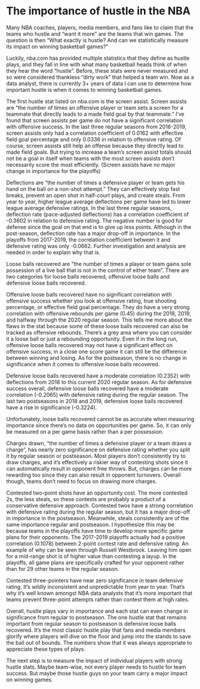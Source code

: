 # The importance of hustle in the NBA
Many NBA coaches, players, media members, and fans like to claim that the teams who hustle and “want it more” are the teams that win games. The question is then “What exactly is hustle? And can we statistically measure its impact on winning basketball games?”

Luckily, nba.com has provided multiple statistics that they define as hustle plays, and they fall in line with what many basketball heads think of when they hear the word “hustle”. Before, these stats were never measured and so were considered thankless “dirty work” that helped a team win. Now as a data analyst, there is currently 3+ years of data I can use to determine how important hustle is when it comes to winning basketball games.

The first hustle stat listed on nba.com is the screen assist. Screen assists are “the number of times an offensive player or team sets a screen for a teammate that directly leads to a made field goal by that teammate.” I’ve found that screen assists per game do not have a significant correlation with offensive success. In the last three regular seasons from 2016-2019, screen assists only had a correlation coefficient of 0.0162 with effective field goal percentage and only 0.0336 in relation to offensive rating. Of course, screen assists still help an offense because they directly lead to made field goals. But trying to increase a team’s screen assist totals should not be a goal in itself when teams with the most screen assists don’t necessarily score the most efficiently. (Screen assists have no major change in importance for the playoffs)

Deflections are “the number of times a defensive player or team gets his hand on the ball on a non-shot attempt.” They can effectively stop fast breaks, prevent an open shot in half-court plays, and create steals. From year to year, higher league average deflections per game have led to lower league average defensive ratings. In the last three regular seasons, deflection rate (pace-adjusted deflections) has a correlation coefficient of -0.3602 in relation to defensive rating. The negative number is good for defense since the goal on that end is to give up less points. Although in the post-season, deflection rate has a major drop-off in importance. In the playoffs from 2017-2019, the correlation coefficient between it and defensive rating was only -0.0662. Further investigation and analysis are needed in order to explain why that is.

Loose balls recovered are ”the number of times a player or team gains sole possession of a live ball that is not in the control of either team”. There are two categories for loose balls recovered, offensive loose balls and defensive loose balls recovered.

Offensive loose balls recovered have no significant correlation with offensive success whether you look at offensive rating, true shooting percentage, or effective field goal percentage. They do have a very strong correlation with offensive rebounds per game (0.45) during the 2018, 2019, and halfway through the 2020 regular season. This tells me more about the flaws in the stat because some of these loose balls recovered can also be tracked as offensive rebounds. There’s a grey area where you can consider it a loose ball or just a rebounding opportunity. Even if in the long run, offensive loose balls recovered may not have a significant effect on offensive success, in a close one score game it can still be the difference between winning and losing. As for the postseason, there is no change in significance when it comes to offensive loose balls recovered.

Defensive loose balls recovered have a moderate correlation (0.2352) with deflections from 2018 to this current 2020 regular season. As for defensive success overall, defensive loose balls recovered have a moderate correlation (-0.2065) with defensive rating during the regular season. The last two postseasons in 2018 and 2019, defensive loose balls recovered have a rise in significance (-0.3224).

Unfortunately, loose balls recovered cannot be as accurate when measuring importance since there’s no data on opportunities per game. So, it can only be measured on a per game basis rather than a per possession.

Charges drawn, “the number of times a defensive player or a team draws a charge”, has nearly zero significance on defensive rating whether you split it by regular season or postseason. Most players don’t consistently try to draw charges, and it’s effectively a riskier way of contesting shots since it can automatically result in opponent free throws. But, charges can be more rewarding too since they can also result in opponent turnovers. Overall though, teams don’t need to focus on drawing more charges.

Contested two-point shots have an opportunity cost. The more contested 2s, the less steals, so these contests are probably a product of a conservative defensive approach. Contested twos have a strong correlation with defensive rating during the regular season, but it has a major drop-off in importance in the postseason. Meanwhile, steals consistently are of the same importance regular and postseason. I hypothesize this may be because teams in the playoffs have time to develop more specific game plans for their opponents. The 2017-2019 playoffs actually had a positive correlation (0.1078) between 2-point contest rate and defensive rating. An example of why can be seen through Russell Westbrook. Leaving him open for a mid-range shot is of higher value than contesting a layup. In the playoffs, all game plans are specifically crafted for your opponent rather than for 29 other teams in the regular season.

Contested three-pointers have near zero significance in team defensive rating. It’s wildly inconsistent and unpredictable from year to year. That’s why it’s well known amongst NBA data analysts that it’s more important that teams prevent three-point attempts rather than contest them at high rates.

Overall, hustle plays vary in importance and each stat can even change in significance from regular to postseason. The one hustle stat that remains important from regular season to postseason is defensive loose balls recovered. It’s the most classic hustle play that fans and media members glorify where players will dive on the floor and jump into the stands to save the ball out of bounds. The numbers show that it was always appropriate to appreciate these types of plays. 

The next step is to measure the impact of individual players with strong hustle stats. Maybe team-wise, not every player needs to hustle for team success. But maybe those hustle guys on your team carry a major impact on winning games.
